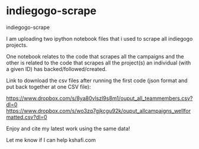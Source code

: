 # indiegogo-scrape
indiegogo-scrape


I am uploading two ipython notebook files that i used to scrape all indiegogo projects.

One notebook relates to the code that scrapes all the campaigns and the other is related to the code that scrapes all the project(s) an individual (with a given ID) has backed/followed/created.


Link to download the csv files after running the first code (json format and put back together at one CSV file):

https://www.dropbox.com/s/8ya80vlszl9s8m1/ouput_all_teammembers.csv?dl=0
https://www.dropbox.com/s/wo3zq7gjkcgu92k/ouput_allcampaigns_wellformatted.csv?dl=0


Enjoy and cite my latest work using the same data!

Let me know if I can help kshafi.com
